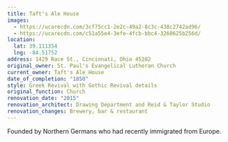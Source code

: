```yaml
---
title: Taft's Ale House
images:
  - https://ucarecdn.com/3cf75cc1-2e2c-49a2-8c3c-438c2742ad96/
  - https://ucarecdn.com/c51a55e4-3efe-4fcb-bbc4-3260625b256d/
location:
  lat: 39.111354
  lng: -84.51752
address: 1429 Race St., Cincinnati, Ohio 45202
original_owner: St. Paul's Evangelical Lutheran Church
current_owner: Taft's Ale House
date_of_completion: "1850"
style: Greek Revival with Gothic Revival details
original_function: Church
renovation_date: "2015"
renovation_architect: Drawing Department and Reid & Taylor Studio
renovation_changes: Brewery, bar & restaurant
---
```


Founded by Northern Germans who had recently immigrated from Europe.
